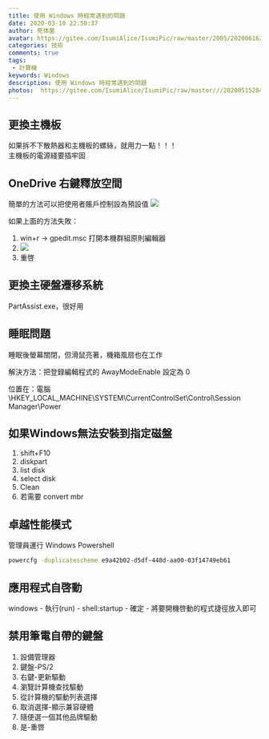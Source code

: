 ```yaml
---
title: 使用 Windows 時經常遇到的問題
date: 2020-03-10 22:50:37
author: 死体菌
avatar: https://gitee.com/IsumiAlice/IsumiPic/raw/master/2005/20200616222058.jpg
categories: 技術
comments: true
tags: 
 - 計算機
keywords: Windows
description: 使用 Windows 時經常遇到的問題
photos:  https://gitee.com/IsumiAlice/IsumiPic/raw/master///20200515204625.jpg
---
```

## 更換主機板

如果拆不下散熱器和主機板的螺絲，就用力一點！！！  
主機板的電源綫要插牢固

## OneDrive 右鍵釋放空間

簡單的方法可以把使用者賬戶控制設為預設值
![](https://raw.githubusercontent.com/IsumiAlice/IsumiPic/master/20200422002908.jpg)

如果上面的方法失敗：
1. win+r -> gpedit.msc 打開本機群組原則編輯器
2. ![](https://raw.githubusercontent.com/IsumiAlice/IsumiPic/master/20200422002548.jpg)
3. 重啓

## 更換主硬盤遷移系統

PartAssist.exe，很好用

## 睡眠問題

睡眠後螢幕關閉，但滑鼠亮著，機箱風扇也在工作

解決方法：把登録編輯程式的 AwayModeEnable 設定為 0

位置在：電腦\HKEY_LOCAL_MACHINE\SYSTEM\CurrentControlSet\Control\Session Manager\Power

## 如果Windows無法安裝到指定磁盤

1. shift+F10
2. diskpart
3. list disk
4. select disk 
5. Clean
6. 若需要 convert mbr

## 卓越性能模式
管理員運行 Windows Powershell  
```bash
powercfg -duplicatescheme e9a42b02-d5df-448d-aa00-03f14749eb61
```

## 應用程式自啓動

 windows - 執行(run) - shell:startup - 確定 - 將要開機啓動的程式捷徑放入即可 

## 禁用筆電自帶的鍵盤

1. 設備管理器
2. 鍵盤-PS/2
3. 右鍵-更新驅動
4. 瀏覽計算機查找驅動
5. 從計算機的驅動列表選擇
6. 取消選擇-顯示兼容硬體
7. 隨便選一個其他品牌驅動
8. 是-重啓